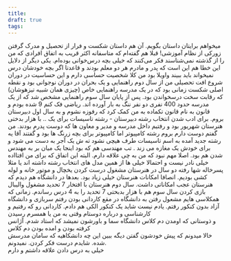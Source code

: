 ```yaml
---
title: 
draft: true
tags:
---
```

میخواهم برایتان داستان بگویم. آن هم داستان شکست و فرار از تحصیل و مدرک گرفتن زورکی از نظام آموزشی!
قبلا هم گفته‌ام که متاسفانه اکثر قریب به اتفاق افرادی که من را از گذشته نمی‌شناسند فکر می‌کنند که خیلی بچه درس‌خوانی بوده‌ام. یکی دیگر از دلایل این خطا هم این است که پدر و مادرم هر دو معلم بودند و قاعدتا اگر بچه خودشان درس نمیخواند باید ببیند واویلا بود
من کلا شخصیت حساسی دارم و این حساسیت در دوران 
شروع افت تحصیلی من از سال دوم راهنمایی و یک بحران در دوران نوجوانی بود و نقطه اصلی شکست زمانی بود که در یک مدرسه راهنمایی خاص (چیزی همان شبیه تیزهوشان) که رقابت سخت درسخواندن بود. پس از پایان سال سوم راهنمایی مشخص شد که از یک مدرسه حدود 400 نفری دو نفر ننگ به بار آورده اند. ریاضی فک کنم 9 شده بودم و  قانون به نام قانون تکماده به من کمک کرد که رفوزه نشوم و به سال اول دبیرستان بروم. برای ادب شدن
انتخاب رشته دبیرستان - رشته تاسیسات برای یک ..
با هزار بدختی
هنرستان
شهریور بود و رفتیم داخل مدرسه و مدیر و معاون ها که دوست پدرم بودند. 
من گفتم دوست دارم بروم رشته کامپیوتر اما کامپیوتر برای بچه زرنگ ها بود و گفتند آقا یه رشته جدید آمده به اسم تاسیسات طرف هیچی نشود ته ش یک آجر به دست می شود و برای خودش یک مغازه می زند . تب مهندسی هم که بود اینجا یک میان بر به مهندس شدن هم بود. اصلا مهم نبود که من به چی علاقه دارم. البته این اتفاق که برای من افتااده خیلی نادر نیست و احتمالا خیلی ها از همین مدل های انتخاب رشته داشته اند یا مثلا پسرخاله شها رفته 
دو سال در هنرستان مشغول درست کردن یخچال و موتور خانه و لوله کشی بودیم. انصافا امکانات هنرستان خیلی زیاد بود. بعدها در دانشگاه هم دیدم که هنرستان عجب امکاناتی داشت.
سال دوم هنرستان با افتخار 7 تحدید
مشغول والیبال بازی کردن 
سال سوم هم با هزار بدبحتی 7 تحدید را به 4 درس رساندم. زمانی که همکلاسی هایم مشعول رفتن به دانشگاه در مقع کاردانی بودن
رفتم سربازی و 
دانشگاه آزاد بدون کنکور رفتم. یادم نیست شاید یک کنکور الکی هم دادم. 
کاردانی رو که رفتیم و کارشناسی و 
درباره دوستام وقتی به من یا همسرم رسیدن   
و ذوستانی که اومدن دم کلاس دانشگاه سما و باورشون نمیشد که استاد شدم. آژانس کرفته بودن و امده بودن دم کلاس   
خالا میدونم که پیش خودشون گفتن دیگه ببین این چه دانشکاهیه که سامان مدرسش شده. شایدم درست فکر کردن. نمیدونم.  
خیلی به درس دادن علاقه داشتم و دارم
